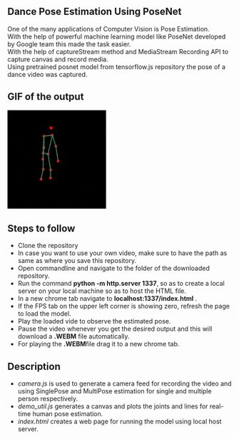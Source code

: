 ## Dance Pose Estimation Using PoseNet 

One of the many applications of Computer Vision is Pose Estimation.</br>
With the help of powerful machine learning model like PoseNet developed by Google team this made the task easier.</br>
With the help of captureStream method and MediaStream Recording API to capture canvas and record media.</br>
Using pretrained posnet model from tensorflow.js repository the pose of a dance video was captured.</br>


## GIF of the output 
![Alt Text](https://github.com/frh02/PoseNet_Dance/blob/master/Dance_Pose.gif)

## Steps to follow 

* Clone the repository</br>
* In case you want to use your own video, make sure to have the path as same as where you save this repository.</br>
* Open commandline and navigate to the folder of the downloaded repository.</br>
* Run the command **python -m http.server 1337**, so as to create a local server on your local machine so as to host the HTML file.</br> 
* In a new chrome tab navigate to **localhost:1337/index.html** .</br> 
* If the FPS tab on the upper left corner is showing zero, refresh the page to load the model.</br>
* Play the loaded vide to observe the estimated pose.</br>
* Pause the video whenever you get the desired output and this will download a **.WEBM** file automatically.</br>
* For playing the **.WEBM**file drag it to a new chrome tab.</br>


## Description 

* *camera.js* is used to generate a camera feed for recording the video and using SinglePose and MultiPose estimation for single and multiple person respectively.
* *demo_util.js* generates a canvas and plots the joints and lines for real-time human pose estimation.
* *index.html* creates a web page for running the model using local host server. 




